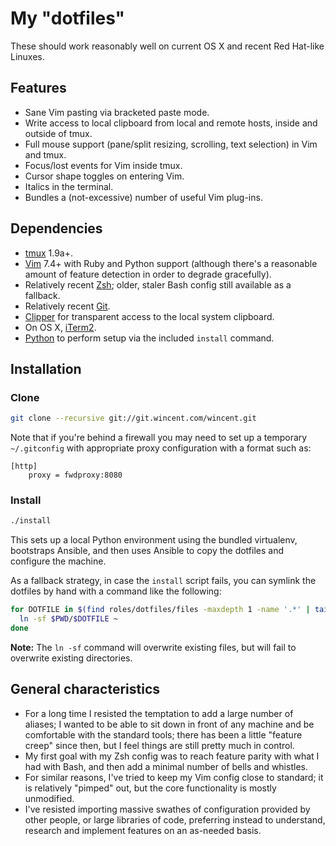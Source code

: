 # My "dotfiles"

These should work reasonably well on current OS X and recent Red Hat-like
Linuxes.

## Features

* Sane Vim pasting via bracketed paste mode.
* Write access to local clipboard from local and remote hosts, inside and
  outside of tmux.
* Full mouse support (pane/split resizing, scrolling, text selection) in Vim and
  tmux.
* Focus/lost events for Vim inside tmux.
* Cursor shape toggles on entering Vim.
* Italics in the terminal.
* Bundles a (not-excessive) number of useful Vim plug-ins.

## Dependencies

* [tmux](http://tmux.sourceforge.net/) 1.9a+.
* [Vim](http://www.vim.org/) 7.4+ with Ruby and Python support (although there's
  a reasonable amount of feature detection in order to degrade gracefully).
* Relatively recent [Zsh](http://www.zsh.org/); older, staler Bash config still
  available as a fallback.
* Relatively recent [Git](http://git-scm.com/).
* [Clipper](https://wincent.com/products/clipper) for transparent access to the
  local system clipboard.
* On OS X, [iTerm2](http://www.iterm2.com/).
* [Python](https://www.python.org/) to perform setup via the included `install`
  command.

## Installation

### Clone

```sh
git clone --recursive git://git.wincent.com/wincent.git
```

Note that if you're behind a firewall you may need to set up a temporary
`~/.gitconfig` with appropriate proxy configuration with a format such as:

```
[http]
	proxy = fwdproxy:8080
```

### Install

```sh
./install
```

This sets up a local Python environment using the bundled virtualenv, bootstraps
Ansible, and then uses Ansible to copy the dotfiles and configure the machine.

As a fallback strategy, in case the `install` script fails, you can symlink the
dotfiles by hand with a command like the following:

```sh
for DOTFILE in $(find roles/dotfiles/files -maxdepth 1 -name '.*' | tail -n +2); do
  ln -sf $PWD/$DOTFILE ~
done
```

**Note:** The `ln -sf` command will overwrite existing files, but will fail to
overwrite existing directories.

## General characteristics

* For a long time I resisted the temptation to add a large number of aliases; I
  wanted to be able to sit down in front of any machine and be comfortable with
  the standard tools; there has been a little "feature creep" since then, but I
  feel things are still pretty much in control.
* My first goal with my Zsh config was to reach feature parity with what I had
  with Bash, and then add a minimal number of bells and whistles.
* For similar reasons, I've tried to keep my Vim config close to standard; it is
  relatively "pimped" out, but the core functionality is mostly unmodified.
* I've resisted importing massive swathes of configuration provided by other
  people, or large libraries of code, preferring instead to understand, research
  and implement features on an as-needed basis.

